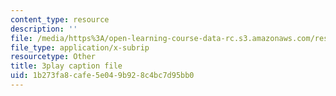 ```yaml
---
content_type: resource
description: ''
file: /media/https%3A/open-learning-course-data-rc.s3.amazonaws.com/res-10-s95-physics-of-covid-19-transmission-fall-2020/1b273fa8cafe5e049b928c4bc7d95bb0_nOW0xBef6rg.vtt
file_type: application/x-subrip
resourcetype: Other
title: 3play caption file
uid: 1b273fa8-cafe-5e04-9b92-8c4bc7d95bb0
---
```

